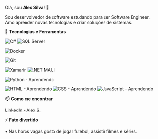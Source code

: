 Olá, sou __Alex Silva__! 👋

Sou desenvolvedor de software estudando para ser Software Engineer. Amo aprender novas tecnologias e criar soluções de sistemas.

🚀 __Tecnologias e Ferramentas__

![C#](https://img.shields.io/badge/C%23-239120?style=flat&logo=c-sharp&logoColor=white) ![SQL Server](https://img.shields.io/badge/SQL%20Server-0078D4?style=flat&logo=microsoft&logoColor=white)

![Docker](https://img.shields.io/badge/Docker-2496ED?style=flat&logo=docker&logoColor=white)

![Git](https://img.shields.io/badge/Git-F05032?style=flat&logo=git&logoColor=white)

![Xamarin](https://img.shields.io/badge/Xamarin-3498DB?style=flat&logo=xamarin&logoColor=white) ![.NET MAUI](https://img.shields.io/badge/.NET%20MAUI-512BD4?style=flat&logo=dotnet&logoColor=white)

![Python - Aprendendo](https://img.shields.io/badge/Python-Aprendendo-3776AB?style=flat&logo=python&logoColor=white)

![HTML - Aprendendo](https://img.shields.io/badge/HTML-Aprendendo-E34F26?style=flat&logo=html5&logoColor=white)
![CSS - Aprendendo](https://img.shields.io/badge/CSS-Aprendendo-1572B6?style=flat&logo=css3&logoColor=white)
![JavaScript - Aprendendo](https://img.shields.io/badge/JavaScript-Aprendendo-F7DF1E?style=flat&logo=javascript&logoColor=black)

📫 __Como me encontrar__

[LinkedIn - Alex S.](http://linkedin.com/in/alex-s-a1ab6137)

⚡ __Fato divertido__

•	Nas horas vagas gosto de jogar futebol, assistir filmes e séries. 
